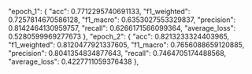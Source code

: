 "epoch_1": {
"acc": 0.7712295740691133,
"f1_weighted": 0.7257814670586128,
"f1_macro": 0.6353027553329837,
"precision": 0.8142464130959757,
"recall": 0.6266171566099364,
"average_loss": 0.5280599969277673
},
"epoch_2": {
"acc": 0.8213233324403965,
"f1_weighted": 0.8120477921337605,
"f1_macro": 0.7656088659120885,
"precision": 0.8041354834877643,
"recall": 0.7464705174488568,
"average_loss": 0.4227711059376438
},
